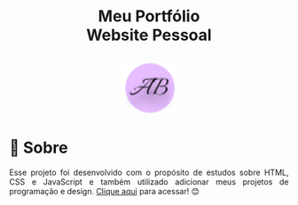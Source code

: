 <h1 align="center">
 Meu Portfólio <br>Website Pessoal<br><br>
<a href="https://abressam.github.io/">
<img alt="ABressan" width="100" src="https://github.com/abressam/abressam.github.io/blob/main/assets/icon.svg">
</a>
</h1>

# 🚀 Sobre

<p align="justify">
  Esse projeto foi desenvolvido com o propósito de estudos sobre HTML, CSS e JavaScript e também utilizado adicionar meus projetos de programação e design. <a href="https://abressam.github.io/">Clique aqui</a> para acessar! 😊
</p>
